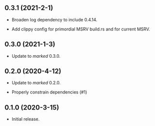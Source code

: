 ## 0.3.1 (2021-2-1)
* Broaden log dependency to include 0.4.14.

* Add clippy config for primordial MSRV build.rs and for current MSRV.

## 0.3.0 (2021-1-3)

* Update to _marked_ 0.3.0.

## 0.2.0 (2020-4-12)

* Update to _marked_ 0.2.0.

* Properly constrain dependencies (#1)

## 0.1.0 (2020-3-15)

* Initial release.

